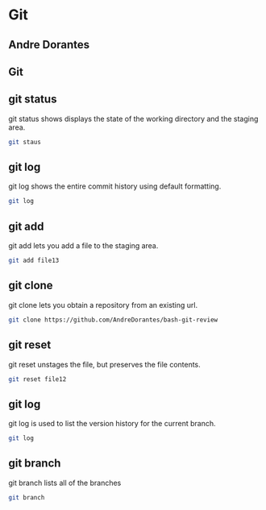 # Git
## Andre Dorantes

## Git

## git status
git status shows displays the state of the working directory and the staging area.
```sh
git staus
```

## git log
git log shows the entire commit history using default formatting.
```sh
git log
```

## git add
git add lets you add a file to the staging area.
```sh
git add file13
```

## git clone
git clone lets you obtain a repository from an existing url.
```sh
git clone https://github.com/AndreDorantes/bash-git-review
```

## git reset
git reset unstages the file, but preserves the file contents.
```sh
git reset file12
```

## git log
git log is used to list the version history for the current branch.
```sh
git log
```

## git branch
git branch lists all of the branches
```sh
git branch
```
